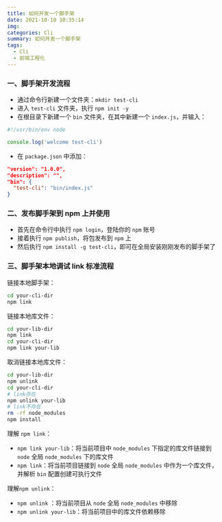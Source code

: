 ```yaml
---
title: 如何开发一个脚手架
date: 2021-10-10 10:35:14
img:
categories: Cli
summary: 如何开发一个脚手架
tags: 
  - Cli
  - 前端工程化
---
```




### 一、脚手架开发流程

- 通过命令行新建一个文件夹：`mkdir test-cli`
- 进入 `test-cli` 文件夹，执行  `npm init -y`
- 在根目录下新建一个 `bin` 文件夹，在其中新建一个 `index.js`，并输入：

```js
#!/usr/bin/env node

console.log('welcome test-cli')
```

- 在 `package.json` 中添加：

```json
"version": "1.0.0",
"description": "",
"bin": {
  "test-cli": "bin/index.js"
}
```



### 二、发布脚手架到 npm 上并使用

- 首先在命令行中执行 `npm login`，登陆你的 `npm` 账号
- 接着执行 `npm publish`，将包发布到 `npm` 上
- 然后执行 `npm install -g test-cli`，即可在全局安装刚刚发布的脚手架了



### 三、脚手架本地调试 link 标准流程

链接本地脚手架：

```bash
cd your-cli-dir
npm link
```

链接本地库文件：

```bash
cd your-lib-dir
npm link
cd your-cli-dir
npm link your-lib
```

取消链接本地库文件：

```bash
cd your-lib-dir
npm unlink
cd your-cli-dir
# link存在
npm unlink your-lib
# link不存在
rm -rf node_modules
npm install
```

理解 `npm link`：

- `npm link your-lib`：将当前项目中 `node_modules` 下指定的库文件链接到 `node` 全局 `node_modules` 下的库文件
- `npm link`：将当前项目链接到 `node` 全局 `node_modules` 中作为一个库文件，并解析 `bin` 配置创建可执行文件

理解`npm unlink`：

- `npm unlink` ：将当前项目从 `node` 全局 `node_modules` 中移除
- `npm unlink your-lib`：将当前项目中的库文件依赖移除